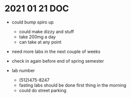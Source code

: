 # 2021 01 21 DOC

- could bump spiro up
  - could make dizzy and stuff
  - take 200mg a day
  - can take at any point

- need more labs in the next couple of weeks
- check in again before end of spring semester
- lab number
  - (512)475-8247
  - fasting labs should be done first thing in the morning
  - could do street parking
